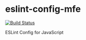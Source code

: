 # eslint-config-mfe

[![Build Status](https://travis-ci.org/Mrminfive/eslint-config-mfe.svg?branch=master)](https://travis-ci.org/Mrminfive/eslint-config-mfe)

ESLint Config for JavaScript